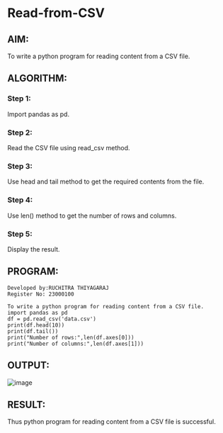 # Read-from-CSV

## AIM:
To write a python program for reading content from a CSV file.
## ALGORITHM:
### Step 1:
Import pandas as pd.
### Step 2:
Read the CSV file using read_csv method.
### Step 3:
Use head and tail method to get the required contents from the file.
### Step 4:
Use len() method to get the number of rows and columns.
### Step 5:
Display the result.
## PROGRAM:
~~~
Developed by:RUCHITRA THIYAGARAJ
Register No: 23000100

To write a python program for reading content from a CSV file.
import pandas as pd
df = pd.read_csv('data.csv')
print(df.head(10))
print(df.tail())
print("Number of rows:",len(df.axes[0]))
print("Number of columns:",len(df.axes[1]))
~~~
## OUTPUT:
![image](https://github.com/RuchitraThiyagaraj/Read-from-CSV/assets/154776996/03393f7a-4006-4854-9d51-30247e16fe1f)

## RESULT:
Thus python program for reading content from a CSV file is successful.
